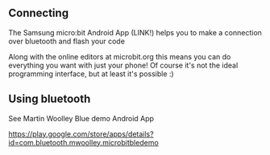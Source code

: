 
## Connecting

The Samsung micro:bit Android App (LINK!) 
helps you to make a connection over bluetooth and flash your code

Along with the online editors at microbit.org this means 
you can do everything you want with just your phone! 
Of course it's not the ideal programming interface, 
but at least it's possible :)

## Using bluetooth

See Martin Woolley Blue demo Android App 

https://play.google.com/store/apps/details?id=com.bluetooth.mwoolley.microbitbledemo
